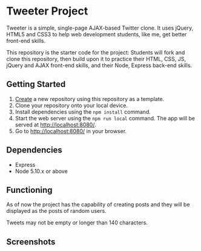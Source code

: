 # Tweeter Project

Tweeter is a simple, single-page AJAX-based Twitter clone. It uses jQuery, HTML5 and CSS3 to help web development students, like me, get better front-end skills.

This repository is the starter code for the project: Students will fork and clone this repository, then build upon it to practice their HTML, CSS, JS, jQuery and AJAX front-end skills, and their Node, Express back-end skills.

## Getting Started

1. [Create](https://docs.github.com/en/repositories/creating-and-managing-repositories/creating-a-repository-from-a-template) a new repository using this repository as a template.
2. Clone your repository onto your local device.
3. Install dependencies using the `npm install` command.
4. Start the web server using the `npm run local` command. The app will be served at <http://localhost:8080/>.
5. Go to <http://localhost:8080/> in your browser.

## Dependencies

- Express
- Node 5.10.x or above

## Functioning

As of now the project has the capability of creating posts and they will be displayed as the posts of random users.

Tweets may not be empty or longer than 140 characters.

## Screenshots
